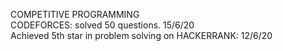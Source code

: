 COMPETITIVE PROGRAMMING                                                                                                              
CODEFORCES: solved 50 questions. 15/6/20                                                                                           
Achieved 5th star in problem solving on HACKERRANK: 12/6/20                                                                             
